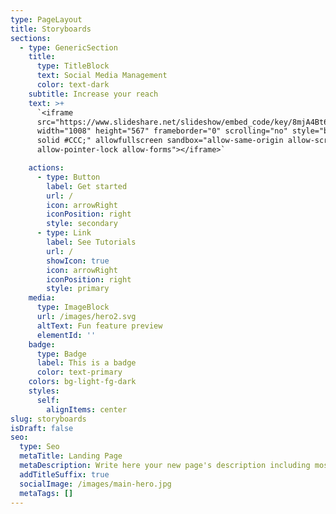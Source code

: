 ```yaml
---
type: PageLayout
title: Storyboards
sections:
  - type: GenericSection
    title:
      type: TitleBlock
      text: Social Media Management
      color: text-dark
    subtitle: Increase your reach
    text: >+
      `<iframe
      src="https://www.slideshare.net/slideshow/embed_code/key/8mjA4Bt6kuZI3D?startSlide=1"
      width="1008" height="567" frameborder="0" scrolling="no" style="border:1px
      solid #CCC;" allowfullscreen sandbox="allow-same-origin allow-scripts
      allow-pointer-lock allow-forms"></iframe>`

    actions:
      - type: Button
        label: Get started
        url: /
        icon: arrowRight
        iconPosition: right
        style: secondary
      - type: Link
        label: See Tutorials
        url: /
        showIcon: true
        icon: arrowRight
        iconPosition: right
        style: primary
    media:
      type: ImageBlock
      url: /images/hero2.svg
      altText: Fun feature preview
      elementId: ''
    badge:
      type: Badge
      label: This is a badge
      color: text-primary
    colors: bg-light-fg-dark
    styles:
      self:
        alignItems: center
slug: storyboards
isDraft: false
seo:
  type: Seo
  metaTitle: Landing Page
  metaDescription: Write here your new page's description including most relevant keywords.
  addTitleSuffix: true
  socialImage: /images/main-hero.jpg
  metaTags: []
---
```

